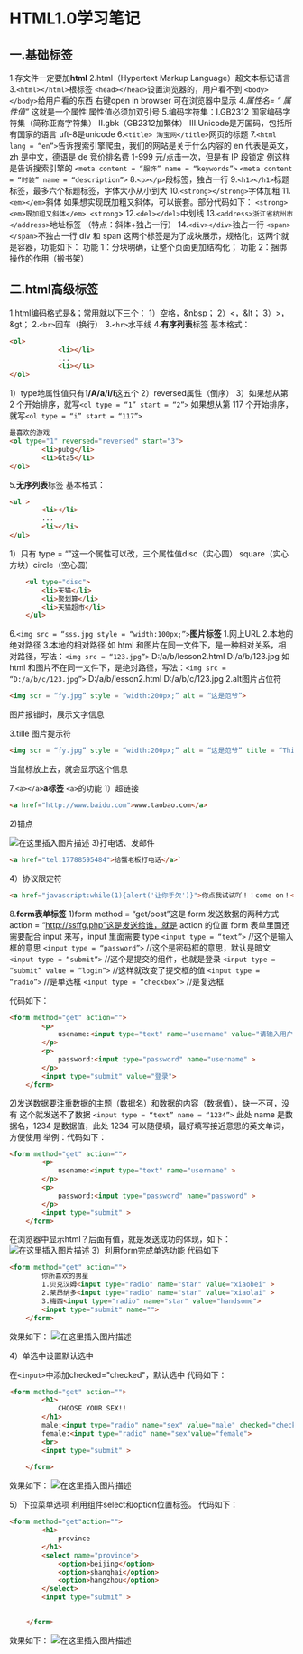 # HTML1.0学习笔记
## **一.基础标签**

1.存文件一定要加**html**
2.html（Hypertext Markup Language）超文本标记语言
3.```<html></html>```根标签
   ```<head></head>```设置浏览器的，用户看不到
   ```<body></body>```给用户看的东西
   右键open in browser 可在浏览器中显示
4.*属性名= “ 属性值”* 这就是一个属性
属性值必须加双引号
5.编码字符集：I.GB2312 国家编码字符集（简称亚裔字符集）
						II.gbk（GB2312加繁体）
						III.Unicode是万国码，包括所有国家的语言 uft-8是unicode
6.```<title> 淘宝网</title>```网页的标题
7.```<html lang = “en”>```告诉搜索引擎爬虫，我们的网站是关于什么内容的
en 代表是英文，zh 是中文，德语是 de
竞价排名费 1-999 元/点击一次，但是有 IP 段锁定
例这样是告诉搜索引擎的
```<meta content = “服饰” name = “keywords”>```
```<meta content = “时装” name = “description”>```
8.```<p></p>```段标签，独占一行
9.```<h1></h1>```标题标签，最多六个标题标签，字体大小从小到大
10.```<strong></strong>```字体加粗
11.```<em></em>```斜体 
如果想实现既加粗又斜体，可以嵌套。部分代码如下：
`<strong>
<em>既加粗又斜体</em>
<strong`>
12.```<del></del>```中划线
13.```<address>浙江省杭州市</address>```地址标签 （特点：斜体+独占一行）
14.```<div></div>```独占一行
```<span></span>```不独占一行
div 和 span 这两个标签是为了成块展示，规格化，这两个就是容器，功能如下：
功能 1：分块明确，让整个页面更加结构化；
功能 2：捆绑操作的作用（搬书架）



## **二.html高级标签**

1.html编码格式是&；常用就以下三个：
1）空格，&nbsp；
2）<，&lt；
3）>，&gt；
2.`<br>`回车（换行）
3.`<hr>`水平线
4.**有序列表**标签
基本格式：

```html
<ol>
			<li></li>
			...
			<li></li>
</ol>

```

1）type地属性值只有**1/A/a/i/I**这五个
2）reversed属性（倒序）
3）如果想从第 2 个开始排序，就写```<ol type = “1” start = “2”>```
如果想从第 117 个开始排序，就写```<ol type = “i” start = “117”>```

```html
最喜欢的游戏
<ol type="1" reversed="reversed" start="3"> 
		<li>pubg</li>
		<li>Gta5</li>
</ol>
```

5.**无序列表**标签
基本格式：

```html
<ul >  
		<li></li>
		...
		<li></li>
</ul>

```

1）只有 type = “”这一个属性可以改，三个属性值disc（实心圆） square（实心方块）circle（空心圆）

```html
	<ul type="disc">  
		<li>天猫</li>
		<li>聚划算</li>
		<li>天猫超市</li>
	</ul>
```



6.`<img src = “sss.jpg style = “width:100px;”>`**图片标签**
1.网上URL 2.本地的绝对路径 3.本地的相对路径 
如 html 和图片在同一文件下，是一种相对关系，相对路径，写法：```<img src = “123.jpg”>```
D:/a/b/lesson2.html
D:/a/b/123.jpg
如 html 和图片不在同一文件下，是绝对路径，写法：```<img src = “D:/a/b/c/123.jpg”>```
D:/a/b/lesson2.html
D:/a/b/c/123.jpg
2.alt图片占位符 

```html
<img scr = “fy.jpg” style = “width:200px;” alt = “这是范爷”>
```

图片报错时，展示文字信息

3.tille 图片提示符 

```html
<img scr = “fy.jpg” style = “width:200px;” alt = “这是范爷” title = “This is fy”>
```

当鼠标放上去，就会显示这个信息

7.`<a></a>`**a标签**
```<a>```的功能
1）超链接

```html
<a href="http://www.baidu.com">www.taobao.com</a>
```

2)锚点

![在这里插入图片描述](https://img-blog.csdnimg.cn/4b4628fb6f814b95bb9ab2649d14ad9d.png?x-oss-process=image/watermark,type_d3F5LXplbmhlaQ,shadow_50,text_Q1NETiBA6J-56ICB5p2_ODgy,size_20,color_FFFFFF,t_70,g_se,x_16#pic_center)
3)打电话、发邮件 

```html
<a href="tel:17788595484">给蟹老板打电话</a>`
```

4）协议限定符

```html
<a href="javascript:while(1){alert('让你手欠')}">你点我试试吖！！come on！</a>
```

8.**form表单标签**
1)form method = “get/post”这是 form 发送数据的两种方式
action = “http://ssffg.php”这是发送给谁，就是 action 的位置
form 表单里面还需要配合 input 来写，input 里面需要 type
`<input type = “text”>` //这个是输入框的意思
`<input type = “password”>` //这个是密码框的意思，默认是暗文
`<input type = “submit”>` //这个是提交的组件，也就是登录
`<input type = “submit” value = “login”>` //这样就改变了提交框的值
`<input type = “radio”>` //是单选框
`<input type = “checkbox”>` //是复选框

代码如下：

```html
<form method="get" action=""> 
		<p>
			usename:<input type="text" name="username" value="请输入用户名">
		</p>
		<p>
			password:<input type="password" name="username" >
		</p>
		<input type="submit" value="登录">
	</form>

```

2)发送数据要注重数据的主题（数据名）和数据的内容（数据值），缺一不可，没有
这个就发送不了数据
`<input type = “text” name = “1234”>` 此处 name 是数据名，1234 是数据值，此处 1234
可以随便填，最好填写接近意思的英文单词，方便使用
举例：代码如下：

```html
<form method="get" action=""> 
		<p>
			usename:<input type="text" name="username" >
		</p>
		<p>
			password:<input type="password" name="password" >
		</p>
		<input type="submit" >
	</form>
```

在浏览器中显示html？后面有值，就是发送成功的体现，如下：
![在这里插入图片描述](https://img-blog.csdnimg.cn/4b7e132c7b8149f4aca19ee52202cc23.png)
3）利用form完成单选功能
代码如下

```html
<form method="get" action="">
		你所喜欢的男星
		1.贝克汉姆<input type="radio" name="star" value="xiaobei" >
		2.莱昂纳多<input type="radio" name="star" value="xiaolai" >
		3.梅西<input type="radio" name="star" value="handsome">
		<input type="submit" name="">
	</form>
```

效果如下：
![在这里插入图片描述](https://img-blog.csdnimg.cn/0707aa2fb67b43daa4f47f932dc0104b.png)

4）单选中设置默认选中

在`<input>`中添加checked="checked"，默认选中
代码如下：

```html
<form method="get" action="">
		<h1>
			CHOOSE YOUR SEX!!
		</h1>
		male:<input type="radio" name="sex" value="male" checked="checked">
		female:<input type="radio" name="sex"value="female">
		<br>
		<input type="submit" >
		
	</form>
```

效果如下：
![在这里插入图片描述](https://img-blog.csdnimg.cn/3211b65b3b7946d3b3f7c7211f9f5f9a.png)


5）下拉菜单选项
利用组件select和option位置标签。
代码如下：

```html
<form method="get"action="">
		<h1>
			province
		</h1>
		<select name="province">
			<option>beijing</option>
			<option>shanghai</option>
			<option>hangzhou</option>
		</select>
		<input type="submit" >

		
	</form>
```

效果如下：
![在这里插入图片描述](https://img-blog.csdnimg.cn/4a646f3b88ce482882ca07a67afe55a1.png)

 
